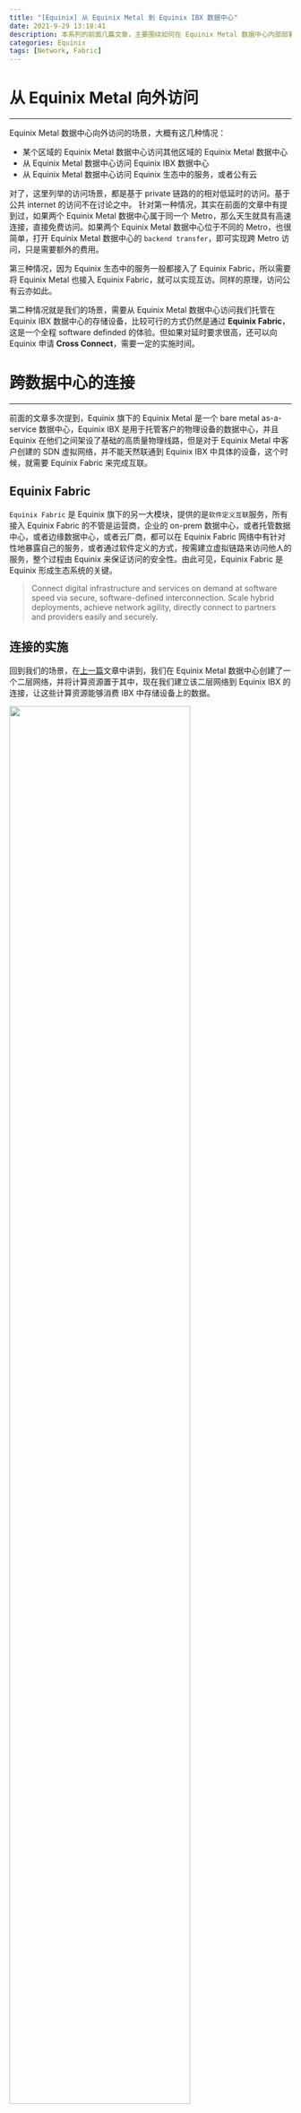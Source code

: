 ```yaml
---
title: "[Equinix] 从 Equinix Metal 到 Equinix IBX 数据中心"
date: 2021-9-29 13:18:41
description: 本系列的前面几篇文章，主要围绕如何在 Equinix Metal 数据中心内部部署我们的应用软件。从这篇文章开始，范围将延申到 Equinix Metal 之外，讨论如何从 Equinix Metal 的应用软件访问我们托管在 Equinix IBX 数据中心的存储设备上的数据。
categories: Equinix
tags: [Network, Fabric]
---
```


# 从 Equinix Metal 向外访问
---
Equinix Metal 数据中心向外访问的场景，大概有这几种情况：
- 某个区域的 Equinix Metal 数据中心访问其他区域的 Equinix Metal 数据中心
- 从 Equinix Metal 数据中心访问 Equinix IBX 数据中心
- 从 Equinix Metal 数据中心访问 Equinix 生态中的服务，或者公有云

对了，这里列举的访问场景，都是基于 private 链路的的相对低延时的访问。基于公共 internet 的访问不在讨论之中。
针对第一种情况，其实在前面的文章中有提到过，如果两个 Equinix Metal 数据中心属于同一个 Metro，那么天生就具有高速连接，直接免费访问。如果两个 Equinix Metal 数据中心位于不同的 Metro，也很简单，打开 Equinix Metal 数据中心的 `backend transfer`，即可实现跨 Metro 访问，只是需要额外的费用。

第三种情况，因为 Equinix 生态中的服务一般都接入了 Equinix Fabric，所以需要将 Equinix Metal 也接入 Equinix Fabric，就可以实现互访。同样的原理，访问公有云亦如此。

第二种情况就是我们的场景，需要从 Equinix Metal 数据中心访问我们托管在 Equinix IBX 数据中心的存储设备，比较可行的方式仍然是通过 **Equinix Fabric**，这是一个全程 software definded 的体验。但如果对延时要求很高，还可以向 Equinix 申请 **Cross Connect**，需要一定的实施时间。

# 跨数据中心的连接
---
前面的文章多次提到，Equinix 旗下的 Equinix Metal 是一个 bare metal as-a-service 数据中心，Equinix IBX 是用于托管客户的物理设备的数据中心，并且 Equinix 在他们之间架设了基础的高质量物理线路，但是对于 Equinix Metal 中客户创建的 SDN 虚拟网络，并不能天然联通到 Equinix IBX 中具体的设备，这个时候，就需要 Equinix Fabric 来完成互联。

## Equinix Fabric
`Equinix Fabric` 是 Equinix 旗下的另一大模块，提供的是`软件定义互联`服务，所有接入 Equinix Fabric 的不管是运营商，企业的 on-prem 数据中心，或者托管数据中心，或者边缘数据中心，或者云厂商，都可以在 Equinix Fabric 网络中有针对性地暴露自己的服务，或者通过软件定义的方式，按需建立虚拟链路来访问他人的服务，整个过程由 Equinix 来保证访问的安全性。由此可见，Equinix Fabric 是 Equinix 形成生态系统的关键。

> Connect digital infrastructure and services on demand at software speed via secure, software-defined interconnection. Scale hybrid deployments, achieve network agility, directly connect to partners and providers easily and securely.

## 连接的实施
回到我们的场景，在[上一篇](https://mightoon.github.io/Equinix/Equinix-Part3-Network/)文章中讲到，我们在 Equinix Metal 数据中心创建了一个二层网络，并将计算资源置于其中，现在我们建立该二层网络到 Equinix IBX 的连接，让这些计算资源能够消费 IBX 中存储设备上的数据。

<img src="equinix-fabric.png" width=80%>

这是一个 Equinix Metal 与 Equinix Fabric 配合的过程。

首先，在 Equinix Metal 的 portal 中创建一个连接，这里需要提供连接所在的 Metro，是否需要冗余，以及该连接所使用的端口类型（我们使用的是 dedicated port）.

<img src="create-dedicated-port.png" width=90%>

提交之后，Equinix Metal 的 support 部门会人工介入，为该连接生成授权书。 

同时，在 Equinix Fabric 的 portal，也需要相应地创建一个连接，在创建过程中，提供 IBX 端的信息，连接的速率等参数，并上传第一步收到的授权书。

<img src="fabric-port.png" width=85%>

Equinix Fabric 中连接创建好之后，需要等待 Equinix Metal 批准，这个流程目前是也需要人工审批的。

当审批完成后，可以在 Equinix Metal portal 中看到连接的状态变为 Active，链路的状态也变为 Up. 然后，就可以把我们的二层网络对接到该连接上。

这里所谓的“对接”，具体来讲是通过在连接中建立虚拟链路来实现的。该连接以 `QinQ` 的方式，在 Equinix Metal 与 IBX 之间传输数据包，所以，虚拟链路的内层 VLAN 为我们二层网络的 VLAN 3105，外层 VLAN，为承载 VLAN，而这个信息需要在建立虚拟连接时指定。

<img src="vc.png" width=80%>

经过以上配置，我们在 Equinix Metal 数据中心的计算资源就可以访问我们在 IBX 中的数据了。当然，IBX 中的存储设备，也处于二层网络 VLAN 3105 之中，这是未提到的前提。


# 吹毛求疵
---
从用户体验角度，说一下可以提升的方面。可以看到整个过程其实并不算很简洁，需要在两个 protal 间来回选择和确认，可能是因为 Equinix Metal 收购不久，不知道以后两者会不会融合。另外，两处需要人工介入的环节，我们其实等待了不少时间，中间也多次邮件沟通，如果能 software-defined 得再彻底一点，就更好了。

下一篇，我们将引入 AWS 公有云，从云端消费 Equinix IBX 中的数据。
